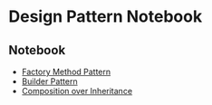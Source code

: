 # Design Pattern Notebook

## Notebook

- [Factory Method Pattern](https://github.com/mizu-bai/Factory-Method-Pattern/blob/main/factory-method-pattern.ipynb)
- [Builder Pattern](https://github.com/mizu-bai/Factory-Method-Pattern/blob/main/builder-pattern.ipynb)
- [Composition over Inheritance](https://github.com/mizu-bai/Design-Pattern-Notebook/blob/main/composition-over-inheritance.ipynb)

